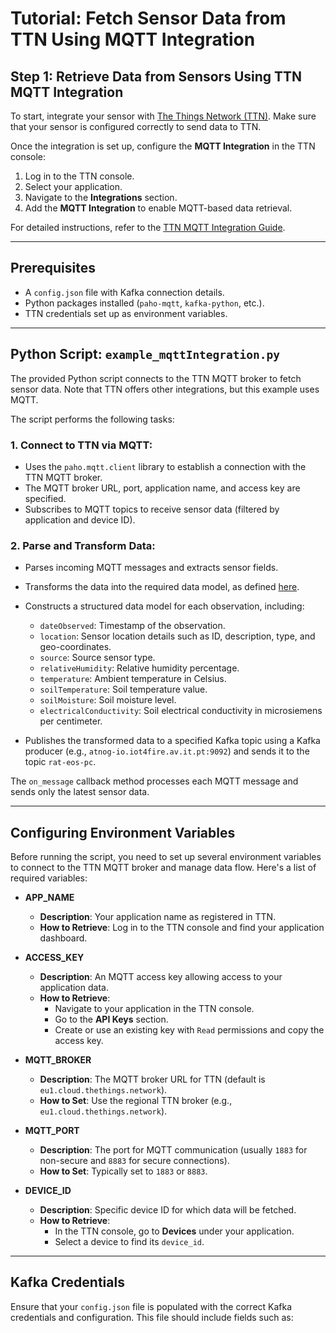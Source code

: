 # Tutorial: Fetch Sensor Data from TTN Using MQTT Integration

## Step 1: Retrieve Data from Sensors Using TTN MQTT Integration

To start, integrate your sensor with [The Things Network (TTN)](https://www.thethingsnetwork.org/). Make sure that your sensor is configured correctly to send data to TTN.

Once the integration is set up, configure the **MQTT Integration** in the TTN console:

1. Log in to the TTN console.
2. Select your application.
3. Navigate to the **Integrations** section.
4. Add the **MQTT Integration** to enable MQTT-based data retrieval.

For detailed instructions, refer to the [TTN MQTT Integration Guide](https://www.thethingsindustries.com/docs/integrations/mqtt/).

---

## Prerequisites

- A `config.json` file with Kafka connection details.
- Python packages installed (`paho-mqtt`, `kafka-python`, etc.).
- TTN credentials set up as environment variables.

---

## Python Script: `example_mqttIntegration.py`

The provided Python script connects to the TTN MQTT broker to fetch sensor data. Note that TTN offers other integrations, but this example uses MQTT.

The script performs the following tasks:

### 1. **Connect to TTN via MQTT**:
- Uses the `paho.mqtt.client` library to establish a connection with the TTN MQTT broker.
- The MQTT broker URL, port, application name, and access key are specified.
- Subscribes to MQTT topics to receive sensor data (filtered by application and device ID).

### 2. **Parse and Transform Data**:
- Parses incoming MQTT messages and extracts sensor fields.
- Transforms the data into the required data model, as defined [here]([https://atnog-iot4fire.av.it.pt/swagger-ui/](https://www.rateospc.pt/swagger-ui/)).
- Constructs a structured data model for each observation, including:
  - `dateObserved`: Timestamp of the observation.
  - `location`: Sensor location details such as ID, description, type, and geo-coordinates.
  - `source`: Source sensor type.
  - `relativeHumidity`: Relative humidity percentage.
  - `temperature`: Ambient temperature in Celsius.
  - `soilTemperature`: Soil temperature value.
  - `soilMoisture`: Soil moisture level.
  - `electricalConductivity`: Soil electrical conductivity in microsiemens per centimeter.
  
- Publishes the transformed data to a specified Kafka topic using a Kafka producer (e.g., `atnog-io.iot4fire.av.it.pt:9092`) and sends it to the topic `rat-eos-pc`.

The `on_message` callback method processes each MQTT message and sends only the latest sensor data.

---

## Configuring Environment Variables

Before running the script, you need to set up several environment variables to connect to the TTN MQTT broker and manage data flow. Here's a list of required variables:

- **APP_NAME**
  - **Description**: Your application name as registered in TTN.
  - **How to Retrieve**: Log in to the TTN console and find your application dashboard.

- **ACCESS_KEY**
  - **Description**: An MQTT access key allowing access to your application data.
  - **How to Retrieve**: 
    - Navigate to your application in the TTN console.
    - Go to the **API Keys** section.
    - Create or use an existing key with `Read` permissions and copy the access key.

- **MQTT_BROKER**
  - **Description**: The MQTT broker URL for TTN (default is `eu1.cloud.thethings.network`).
  - **How to Set**: Use the regional TTN broker (e.g., `eu1.cloud.thethings.network`).

- **MQTT_PORT**
  - **Description**: The port for MQTT communication (usually `1883` for non-secure and `8883` for secure connections).
  - **How to Set**: Typically set to `1883` or `8883`.

- **DEVICE_ID**
  - **Description**: Specific device ID for which data will be fetched.
  - **How to Retrieve**: 
    - In the TTN console, go to **Devices** under your application.
    - Select a device to find its `device_id`.

---

## Kafka Credentials

Ensure that your `config.json` file is populated with the correct Kafka credentials and configuration. This file should include fields such as:


